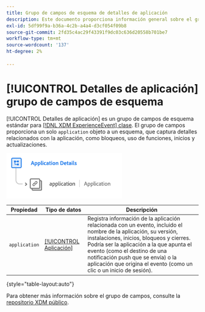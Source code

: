 ```yaml
---
title: Grupo de campos de esquema de detalles de aplicación
description: Este documento proporciona información general sobre el grupo de campos de esquema Detalles de la aplicación.
exl-id: 5df99f9a-b36a-4c2b-a4a4-d3cf054f09b8
source-git-commit: 2fd35c4ac29f43391f9dc03c636d20558b701be7
workflow-type: tm+mt
source-wordcount: '137'
ht-degree: 2%

---
```


# [!UICONTROL Detalles de aplicación] grupo de campos de esquema

[!UICONTROL Detalles de aplicación] es un grupo de campos de esquema estándar para [[!DNL XDM ExperienceEvent] clase](../../classes/experienceevent.md). El grupo de campos proporciona un solo `application` objeto a un esquema, que captura detalles relacionados con la aplicación, como bloqueos, uso de funciones, inicios y actualizaciones.

![](../../images/field-groups/application-details.png)

| Propiedad | Tipo de datos | Descripción |
| --- | --- | --- |
| `application` | [[!UICONTROL Aplicación]](../../data-types/financial-account.md) | Registra información de la aplicación relacionada con un evento, incluido el nombre de la aplicación, su versión, instalaciones, inicios, bloqueos y cierres. Podría ser la aplicación a la que apunta el evento (como el destino de una notificación push que se envía) o la aplicación que origina el evento (como un clic o un inicio de sesión). |

{style="table-layout:auto"}

Para obtener más información sobre el grupo de campos, consulte la [repositorio XDM público](https://github.com/adobe/xdm/blob/master/docs/reference/fieldgroups/experience-event/experienceevent-application.schema.json).
